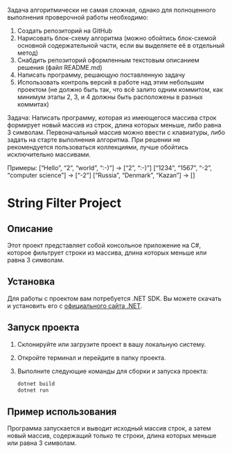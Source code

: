 Задача алгоритмически не самая сложная, однако для полноценного выполнения проверочной работы необходимо:

1. Создать репозиторий на GitHub
2. Нарисовать блок-схему алгоритма (можно обойтись блок-схемой основной содержательной части, если вы выделяете её в отдельный метод)
3. Снабдить репозиторий оформленным текстовым описанием решения (файл README.md)
4. Написать программу, решающую поставленную задачу
5. Использовать контроль версий в работе над этим небольшим проектом (не должно быть так, что всё залито одним коммитом, как минимум этапы 2, 3, и 4 должны быть расположены в разных коммитах)

Задача: Написать программу, которая из имеющегося массива строк формирует новый массив из строк, длина которых меньше, либо равна 3 символам. Первоначальный массив можно ввести с клавиатуры, либо задать на старте выполнения алгоритма. При решении не рекомендуется пользоваться коллекциями, лучше обойтись исключительно массивами.

Примеры:
[“Hello”, “2”, “world”, “:-)”] → [“2”, “:-)”]
[“1234”, “1567”, “-2”, “computer science”] → [“-2”]
[“Russia”, “Denmark”, “Kazan”] → []
 
 # String Filter Project

## Описание

Этот проект представляет собой консольное приложение на C#, которое фильтрует строки из массива, длина которых меньше или равна 3 символам. 

## Установка

Для работы с проектом вам потребуется .NET SDK. Вы можете скачать и установить его с [официального сайта .NET](https://dotnet.microsoft.com/download).

## Запуск проекта

1. Склонируйте или загрузите проект в вашу локальную систему.
2. Откройте терминал и перейдите в папку проекта.
3. Выполните следующие команды для сборки и запуска проекта:

   ```sh
   dotnet build
   dotnet run

## Пример использования

Программа запускается и выводит исходный массив строк, а затем новый массив, содержащий только те строки, длина которых меньше или равна 3 символам.
